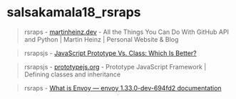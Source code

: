 # salsakamala18_rsraps
> rsraps - [martinheinz.dev](https://martinheinz.dev/blog/25) - All the Things You Can Do With GitHub API and Python | Martin Heinz | Personal Website & Blog


> rsrapsjs - [JavaScript Prototype Vs. Class: Which Is Better?](https://www.turing.com/kb/prototype-vs-class-in-js)


> rsrapsjs - [prototypejs.org](http://prototypejs.org/learn/class-inheritance) - Prototype JavaScript Framework | Defining classes and inheritance


> rsraps - [What is Envoy — envoy 1.33.0-dev-694fd2 documentation](https://www.envoyproxy.io/docs/envoy/latest/intro/what_is_envoy)
